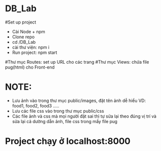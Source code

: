 # DB_Lab
#Set up project
- Cài Node + npm
- Clone repo
- cd /DB_Lab
- cài thư viện: npm i
- Run project: npm start

#Thư mục Routes: set up URL cho các trang
#Thư mục Views: chứa file pug(html) cho Front-end

# NOTE:
- Lưu ảnh vào trong thư mục public/images, đặt tên ảnh dễ hiểu VD: food1, food2, food3 .....
- Lưu các file css vào trong thư mục public/css
- Các file ảnh và css mà mọi người đặt sai thì tự sửa lại theo đúng vị trí và sửa lại cả dường dẫn ảnh, file css trong mấy file pug 
# Project chạy ở localhost:8000
